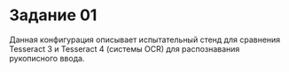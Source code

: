 # Задание 01

Данная конфигурация описывает испытательный стенд для сравнения Tesseract 3 и Tesseract 4 (системы OCR) для распознавания рукописного ввода.
